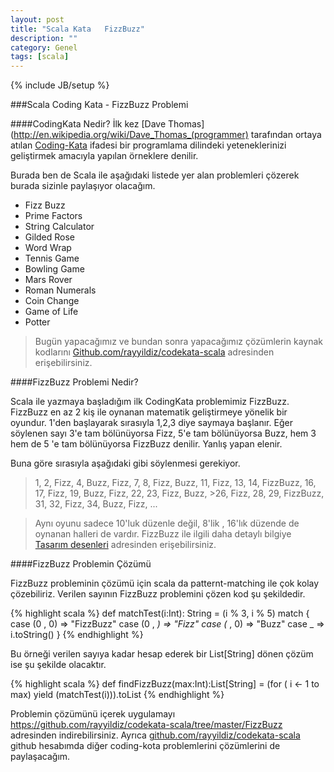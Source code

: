 ```yaml
---
layout: post
title: "Scala Kata   FizzBuzz"
description: ""
category: Genel
tags: [scala]
---
```

{% include JB/setup %}

###Scala Coding Kata - FizzBuzz Problemi

####CodingKata Nedir?
İlk kez [Dave Thomas](http://en.wikipedia.org/wiki/Dave_Thomas_(programmer) tarafından ortaya atılan [Coding-Kata](http://en.wikipedia.org/wiki/Kata_(programming)) ifadesi bir programlama dilindeki yeteneklerinizi geliştirmek amacıyla yapılan örneklere denilir. 

Burada ben de Scala ile aşağıdaki listede yer alan problemleri çözerek burada sizinle paylaşıyor olacağım.

* Fizz Buzz
* Prime Factors
* String Calculator
* Gilded Rose
* Word Wrap
* Tennis Game
* Bowling Game
* Mars Rover
* Roman Numerals
* Coin Change
* Game of Life
* Potter

>Bugün yapacağımız ve bundan sonra yapacağımız çözümlerin kaynak kodlarını [Github.com/rayyildiz/codekata-scala](https://github.com/rayyildiz/codekata-scala) adresinden erişebilirsiniz.


####FizzBuzz Problemi Nedir?

Scala ile yazmaya başladığım ilk CodingKata problemimiz FizzBuzz. FizzBuzz en az 2 kiş ile oynanan matematik geliştirmeye yönelik bir oyundur. 1'den başlayarak sırasıyla 1,2,3 diye saymaya başlanır. Eğer söylenen sayı 3'e tam bölünüyorsa Fizz, 5'e tam bölünüyorsa Buzz, hem 3 hem de 5 'e tam bölünüyorsa FizzBuzz denilir. Yanlış yapan elenir.

Buna göre sırasıyla aşağıdaki gibi söylenmesi gerekiyor.
>1, 2, Fizz, 4, Buzz, Fizz, 7, 8, Fizz, Buzz, 11, Fizz, 13, 14, FizzBuzz, 16, 17, Fizz, 19, Buzz, Fizz, 22, 23, Fizz, Buzz, >26, Fizz, 28, 29, FizzBuzz, 31, 32, Fizz, 34, Buzz, Fizz, ...


>Aynı oyunu sadece 10'luk düzenle değil, 8'lik , 16'lık düzende de oynanan halleri de vardır. FizzBuzz ile ilgili daha detaylı bilgiye [Tasarım desenleri](http://en.wikipedia.org/wiki/Fizz_buzz) adresinden erişebilirsiniz. 


####FizzBuzz Problemin Çözümü

FizzBuzz probleminin çözümü için scala da patternt-matching ile çok kolay çözebiliriz. Verilen sayının FizzBuzz problemini çözen kod şu şekildedir.

{% highlight scala %}
def matchTest(i:Int): String = (i % 3, i % 5) match {
    case (0 , 0) => "FizzBuzz"
    case (0 , _) => "Fizz"
    case (_ , 0) => "Buzz"
    case  _      => i.toString()
  }
{% endhighlight %}

Bu örneği verilen sayıya kadar hesap ederek bir List[String] dönen çözüm ise şu şekilde olacaktır. 

{% highlight scala %}
def findFizzBuzz(max:Int):List[String] = (for ( i <- 1 to max) yield (matchTest(i))).toList
{% endhighlight %}


Problemin çözümünü içerek uygulamayı  https://github.com/rayyildiz/codekata-scala/tree/master/FizzBuzz adresinden indirebilirsiniz. Ayrıca [github.com/rayyildiz/codekata-scala](https://github.com/rayyildiz/codekata-scala) github hesabımda diğer coding-kota problemlerini çözümlerini de paylaşacağım.